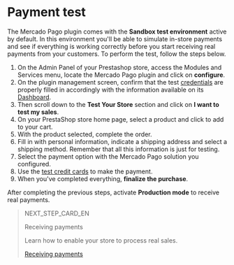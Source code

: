 # Payment test
 
The Mercado Pago plugin comes with the **Sandbox test environment** active by default. In this environment you'll be able to simulate in-store payments and see if everything is working correctly before you start receiving real payments from your customers. To perform the test, follow the steps below.
 
1. On the Admin Panel of your Prestashop store, access the Modules and Services menu, locate the Mercado Pago plugin and click on **configure**.
2. On the plugin management screen, confirm that the test [credentials](https://www.mercadopago[FAKER][URL][DOMAIN]/developers/en/guides/resources/credentials) are properly filled in accordingly with the information available on its [Dashboard](https://www.mercadopago[FAKER][URL][DOMAIN]/developers/en/guides/resources/devpanel).
3. Then scroll down to the **Test Your Store** section and click on **I want to test my sales**.  
4. On your PrestaShop store home page, select a product and click to add to your cart.
5. With the product selected, complete the order.
6. Fill in with personal information, indicate a shipping address and select a shipping method. Remember that all this information is just for testing.
7. Select the payment option with the Mercado Pago solution you configured.
8. Use the [test credit cards](https://www.mercadopago[FAKER][URL][DOMAIN]/developers/en/guides/resources/localization/local-cards) to make the payment.
9. When you've completed everything, **finalize the purchase**.
 
After completing the previous steps, activate **Production mode** to receive real payments.
 
> NEXT_STEP_CARD_EN
>
> Receiving payments
>
> Learn how to enable your store to process real sales.
>
> [Receiving payments](https://www.mercadopago[FAKER][URL][DOMAIN]/developers/en/guides/plugins/prestashop/receive-payments)